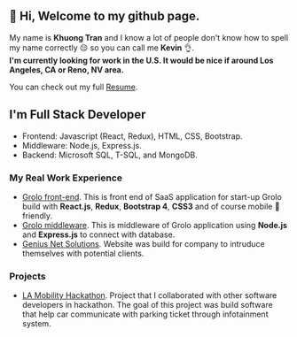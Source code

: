 ## :wave: Hi, Welcome to my github page. 
My name is **Khuong Tran** and I know a lot of people don't know how to spell my name correctly :pensive: so you can call me **Kevin** :ok_hand:.\
**I'm currently looking for work in the U.S. It would be nice if around Los Angeles, CA or Reno, NV area.**

You can check out my full [Resume](/Resume.docx).
## I'm Full Stack Developer
- Frontend: Javascript (React, Redux), HTML, CSS, Bootstrap.
- Middleware: Node.js, Express.js.
- Backend: Microsoft SQL, T-SQL, and MongoDB.

### My Real Work Experience
- [Grolo front-end](https://github.com/khuongtran19/Grolo-front-end-ReactJs). This is front end of SaaS application for start-up Grolo build with **React.js**, **Redux**, **Bootstrap 4**, **CSS3** and of course mobile :iphone: friendly.
- [Grolo middleware](https://github.com/khuongtran19/Grolo-back-end-nodejs). This is middleware of Grolo application using **Node.js** and **Express.js** to connect with database.
- [Genius Net Solutions](https://genius-net-solutions.herokuapp.com/). Website was build for company to intruduce themselves with potential clients.

### Projects
- [LA Mobility Hackathon](https://github.com/khuongtran19/LA_AutoMobility). Project that I collaborated with other software developers in hackathon. The goal of this project was build software that help car communicate with parking ticket through infotainment system.